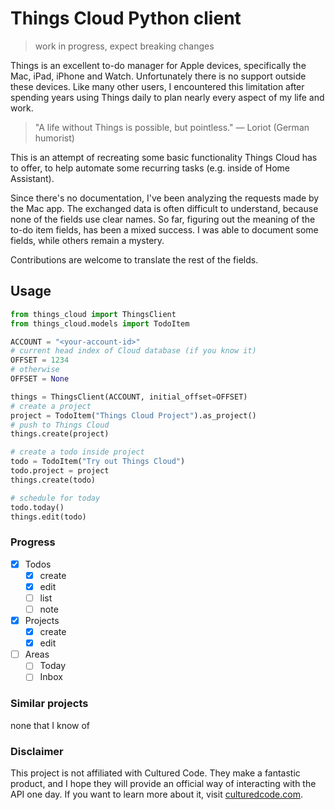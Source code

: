 # Things Cloud Python client

> work in progress, expect breaking changes

Things is an excellent to-do manager for Apple devices, specifically the Mac, iPad, iPhone and Watch. Unfortunately there is no support outside these devices. Like many other users, I encountered this limitation after spending years using Things daily to plan nearly every aspect of my life and work.

> "A life without Things is possible, but pointless." — Loriot (German humorist)

This is an attempt of recreating some basic functionality Things Cloud has to offer, to help automate some recurring tasks (e.g. inside of Home Assistant).

Since there's no documentation, I've been analyzing the requests made by the Mac app. The exchanged data is often difficult to understand, because none of the fields use clear names. So far, figuring out the meaning of the to-do item fields, has been a mixed success. I was able to document some fields, while others remain a mystery.

Contributions are welcome to translate the rest of the fields.

## Usage

```python
from things_cloud import ThingsClient
from things_cloud.models import TodoItem

ACCOUNT = "<your-account-id>"
# current head index of Cloud database (if you know it)
OFFSET = 1234
# otherwise
OFFSET = None

things = ThingsClient(ACCOUNT, initial_offset=OFFSET)
# create a project
project = TodoItem("Things Cloud Project").as_project()
# push to Things Cloud
things.create(project)

# create a todo inside project
todo = TodoItem("Try out Things Cloud")
todo.project = project
things.create(todo)

# schedule for today
todo.today()
things.edit(todo)
```

### Progress

- [x] Todos
  - [x] create
  - [x] edit
  - [ ] list
  - [ ] note
- [x] Projects
  - [x] create
  - [x] edit
- [ ] Areas
  - [ ] Today
  - [ ] Inbox

### Similar projects

none that I know of

### Disclaimer

This project is not affiliated with Cultured Code. They make a fantastic product, and I hope they will provide an official way of interacting with the API one day. If you want to learn more about it, visit [culturedcode.com](https://culturedcode.com/things/).
